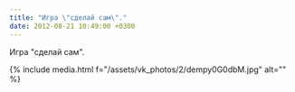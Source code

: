 ```yaml
---
title: "Игра \"сделай сам\"."
date: 2012-08-21 10:49:00 +0300
---
```


Игра "сделай сам".

{% include media.html f="/assets/vk_photos/2/dempy0G0dbM.jpg" alt="" %}
